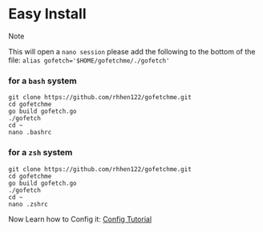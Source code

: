 # Easy Install

> [!NOTE]
> This will open a `nano session` please add the following to the bottom of the file:
> `alias gofetch='$HOME/gofetchme/./gofetch'`

### for a `bash` system
```
git clone https://github.com/rhhen122/gofetchme.git
cd gofetchme
go build gofetch.go
./gofetch
cd ~
nano .bashrc
```
### for a `zsh` system
```
git clone https://github.com/rhhen122/gofetchme.git
cd gofetchme
go build gofetch.go
./gofetch
cd ~
nano .zshrc
```
Now Learn how to Config it:
<a href="../docs/learn-to-config.md">Config Tutorial</a>